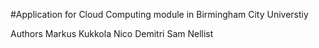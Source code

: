#Application for Cloud Computing module in Birmingham City Universtiy

Authors
Markus Kukkola
Nico Demitri
Sam Nellist